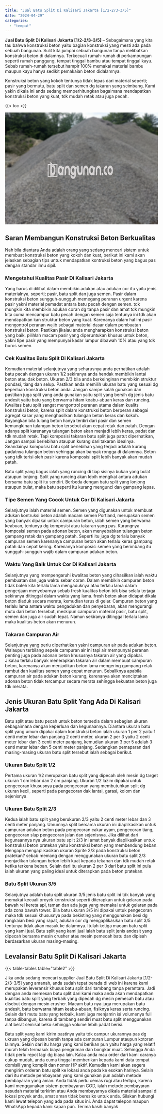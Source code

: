 ```yaml
---
title: "Jual Batu Split Di Kalisari Jakarta [1/2-2/3-3/5]"
date: "2024-04-29"
categories: 
  - "tempat"
---
```


**Jual Batu Split Di Kalisari Jakarta \[1/2-2/3-3/5\]** – Sebagaimana yang kita tau bahwa konstruksi beton yaitu bagian konstruksi yang mesti ada pada sebuah bangunan. Sulit kita jumpai sebuah bangunan tanpa melibatkan konstruksi beton di dalamnya. Terkecuali rumah-rumah di perkampungan seperti rumah panggung, tempat tinggal bambu atau tempat tinggal kayu. Sebab rumah-rumah tersebut hampir 100% memakai material bambu maupun kayu hanya sedikit pemakaian beton didalamnya.

Konstruksi beton yang kokoh tentunya tidak lepas dari material seperti; pasir yang bermutu, batu split dan semen dg takaran yang seimbang. Kami yakin dikala ini anda sedang memperhitungkan bagaimana mendapatkan konstruksi beton yang kuat, tdk mudah retak atau juga pecah.

{{< toc >}}

![Jual Batu Split Di Kalisari Jakarta [1/2-2/3-3/5]](/images/jual-batu-split-23.png)

## Saran Membangun Konstruksi Beton Berkualitas

Nah bila diantara Anda adalah orang yang sedang mencari sistem untuk membuat konstruksi beton yang kokoh dan kuat, berikut ini kami akan jelaskan sebagian tips untuk mendapatkan kontruksi beton yang bagus pas dengan standar ilmu sipil.

### Mengetahui Kualitas Pasir Di Kalisari Jakarta

Yang harus di dilihat dalam membikin adukan atau adukan cor itu yaitu jenis materialnya, seperti; pasir, batu split dan juga semen. Pasir dalam konstruksi beton sungguh-sungguh memegang peranan urgent karena pasir yakni material pemadat antara batu pecah dengan semen. tdk mungkin kita membikin adukan coran dg tanpa pasir dan amat tdk mungkin kita cuma mencampur batu pecah dengan semen saja tentunya ini tdk akan mendapatkan kan struktur beton yang kuat. Karenanya dalam hal ini pasir mengontrol peranan wajib sebagai material dasar dalam pembuatan konstruksi beton. Pastikan jikalau anda mengharapkan konstruksi beton yang baik, pilihlah macam pasir yang diperuntukan khusus untuk beton, yakni tipe pasir yang mempunyai kadar lumpur dibawah 10% atau yang tdk boros semen.

### Cek Kualitas Batu Split Di Kalisari Jakarta

Kemudian material selanjutnya yang seharusnya anda perhatikan adalah batu pecah dengan ukuran 1/2 sekiranya anda hendak membikin lantai beton atau dak beton. Ukuran 2/3 bila anda berkeinginan membikin struktur pondasi, tiang dan selup. Pastikan anda memilih ukuran batu yang sesuai dg keperluan konstruksi beton anda. Jangan sampe salah gunakan dan pastikan juga split yang anda gunakan yaitu split yang bersih dg jenis batu andesit yaitu batu yang berwarna hitam keabu-abuan keras dan runcing. Kwalitas batu split sangat mengontrol peranan utama dalam kualits konstruksi beton, karena split dalam konstruksi beton berperan sebagai agregat kasar yang menghasilkan tulangan beton keras dan kokoh. Bayangkan bila tulang beton hanya terdiri dari pasir dan semen kemungkinan tulangan beton tersebut akan cepat retak dan patah. Dengan adanya split karenanya tulangan beton akan menjadi lebih keras, padat dan tdk mudah retak. Tapi komposisi takaran batu split juga patut diperhatikan, Jangan sampai berlebihan ataupun kurang dari takaran idealnya. Seandainya komposisi batu split berlebihan yang terjadi adalah kurang padatnya tulangan beton sehingga akan banyak rongga di dalamnya. Beton yang tdk terisi oleh pasir karena komposisi split lebih banyak akan mudah patah.

Batu split yang bagus ialah yang runcing di tiap sisinya bukan yang bulat ataupun lonjong. Split yang runcing akan lebih mengikat antara adukan bersama batu split itu sendiri. Berbeda dengan batu split yang lonjong ataupun bulat, maka batu seperti itu kurang mengunci dan gampang lepas.

### Tipe Semen Yang Cocok Untuk Cor Di Kalisari Jakarta

Selanjutnya ialah material semen. Semen yang digunakan untuk membuat adukan kontruksi beton adalah macam semen Portland, merupakan semen yang banyak dipakai untuk campuran beton, ialah semen yang berwarna keabuan, tentunya dg komposisi atau takaran yang pas. Kurangnya komposisi semen pada adonan beton, akan menyebabkan tulangan beton gampang retak dan gampang patah. Seperti itu juga dg terlalu banyak campuran semen karenanya campuran beton akan terlalu keras gampang patah dan cepat kering. Karenanya komposisi semen yang berimbang itu sungguh-sungguh wajib dalam campuran adukan beton.

### Waktu Yang Baik Untuk Cor Di Kalisari Jakarta

Selanjutnya yang mempengaruhi kwalitas beton yang dihasilkan ialah waktu pembuatan dan juga waktu sebar coran. Dalam membikin campuran beton tidak boleh kita terlalu lama mengaduknya atau terlalu lama dalam pengerjaan menyebarnya sebab fresh kualitas beton tdk bisa selalu terjaga sekiranya ditinggal dalam waktu yang lama. fresh beton akan didapat dikala beton diaduk secara merata, kemudian terus di gelar. Campuran beton yang terlalu lama antara waktu pengadukan dan penyebaran, akan mengurangi mutu dari beton tersebut, meskipun campuran material pasir, batu split, semen dan juga air sudah tepat. Namun sekiranya ditinggal terlalu lama maka kualitas beton akan menurun.

### Takaran Campuran Air

Selanjutnya yang perlu diperhatikan yakni campuran air pada adukan beton. Walaupun terbilang sepele campuran air ini tapi air mempunyai peranan penting juga pada adonan beton khususnya takaran air yang dipakai. Jikalau terlalu banyak menerapkan takaran air dalam membuat campuran beton, karenanya akan menjadikan beton lama mengering gampang retak rambut dan kualitas semen yang cepat menurun. Sebaliknya apabila campuran air pada adukan beton kurang, karenanya akan menciptakan adonan beton tidak tercampur secara merata sehingga kekuatan beton juga tdk merata.

## Jenis Ukuran Batu Split Yang Ada Di Kalisari Jakarta

Batu split atau batu pecah untuk beton tersedia dalam sebagian ukuran sebagaimana dengan keperluan dan kegunaannya. Diantara ukuran batu split yang umum dipakai dalam konstruksi beton ialah ukuran 1 per 2 yaitu 1 centi meter lebar dan panjang 2 centi meter, ukuran 2 per 3 yaitu 2 centi meter lebar dan 3 centi meter panjang, kemudian ukuran 3 per 5 adalah 3 centi meter lebar dan 5 centi meter panjang. Sedangkan pemaparan dari masing-masing ukuran batu split tersebut ialah sebagai berikut.

### Ukuran Batu Split 1/2

Pertama ukuran 1/2 merupakan batu split yang dipecah oleh mesin dg target ukuran 1 cm lebar dan 2 cm panjang. Ukuran 1/2 lazim dipakai untuk pengecoran khususnya pada pengecoran yang membutuhkan split dg ukuran kecil, seperti pada pengecoran dak lantai, garasi, kolom dan sejenisnya.

### Ukuran Batu Split 2/3

Kedua ialah batu split yang berukuran 2/3 yaitu 2 centi meter lebar dan 3 centi meter panjang. Umumnya split bersama ukuran ini diaplikasikan untuk campuran adukan beton pada pengecoran cakar ayam, pengecoran tiang, pengecoran slup pengecoran jalan dan sejenisnya. Jika dilihat dari kegunaannya nya ukuran batu split 2/3 ini amat banyak diaplikasikan untuk konstruksi beton pratekan yaitu konstruksi beton yang membendung beban. Mengapa mengaplikasikan ukuran Sprite 2/3 pada konstruksi beton pratekan? sebab memang dengan menggunakan ukuran batu split 2/3 menjadikan tulangan beton lebih kuat kepada tekanan dan tdk mudah retak ketika terkena beban. Selain dari itu ukuran 2 per 3 dari batu split ini pula ialah ukuran yang paling ideal untuk diterapkan pada beton pratekan.

### Batu Split Ukuran 3/5

Selanjutnya adalah batu split ukuran 3/5 jenis batu split ini tdk banyak yang memakai kecuali proyek konstruksi seperti diterapkan untuk gelaran pada bawah rel kereta api, taman dan ada juga yang memakai untuk gelaran pada ada zona bawah tower. Bila batu ukuran 3/5 ini dipakai untuk pengecoran maka tdk sesuai khususnya pada bekisting yang menggunakan besi dg rangkaian besi yang rapat, adukan cor dg mengaplikasikan batu split 3/5 tentunya tidak akan masuk ke dalamnya. Itulah ketiga macam batu split yang kami jual. Batu split yang kami jual ialah batu split jenis andesit yang dipecah bersama mesin crusher atau mesin pemecah batu dan dipisah berdasarkan ukuran masing-masing.

## Levalansir Batu Split Di Kalisari Jakarta

{{< table-tables table="table2" >}}

Jika anda sedang mencari supplier Jual Batu Split Di Kalisari Jakarta \[1/2-2/3-3/5\] yang amanah, anda sudah tepat berada di web ini karena kami merupakan leveransir khusus batu split dari tambang tanpa perantara. Jadi dengan anda memesan batu split dari kami maka anda akan mendapatkan kualitas batu split yang terbaik yang dipecah dg mesin pemecah batu atau disebut dengan mesin crusher. Macam batu nya juga merupakan batu andesit, batu berwarna hitam keabu-abuan, fisiknya keras serta runcing. Selain dari mutu batu yang terbaik, kami juga menjamin isi volumenya full tanpa dibangun, karena di tambang sendiri muat batu split menggunakan alat berat semisal beko sehingga volume lebih padat berisi.

Batu split yang kami kirim pastinya yaitu tdk campur ukurannya pas dg ukruan yang dipesan bersih tanpa ada campuran Lumpur ataupun kotoran lainnya. Selain dari itu harga yang kami berikan pun yaitu harga yang relatif murah telah termasuk biaya pengiriman dan bongkar muat. Sehingga Anda tidak perlu repot lagi dg biaya lain. Kalau anda mau order dari kami caranya cukup mudah, anda cuma tinggal memberikan kepada kami data tempat domisili yang komplit dan nomor HP aktif. Kemudian kami akan segera mengirim orderan batu split ke lokasi anda pada ke esokan harinya. Selain dari itu metode pembayaran yang kami gunakan pun adalah metode pembayaran yang aman. Anda tidak perlu cemas rugi atau tertipu, karena kami menggunakan sistem pembayaran COD, ialah metode pembayaran sesudah material terkirim atau Anda membayarnya dikala material sampai di lokasi proyek anda, amat aman tidak beresiko untuk anda. Silakan hubungi kami lewat telepon yang ada pada situs ini. Anda dapat telepon maupun WhatsApp kepada kami kapan pun. Terima kasih banyak
